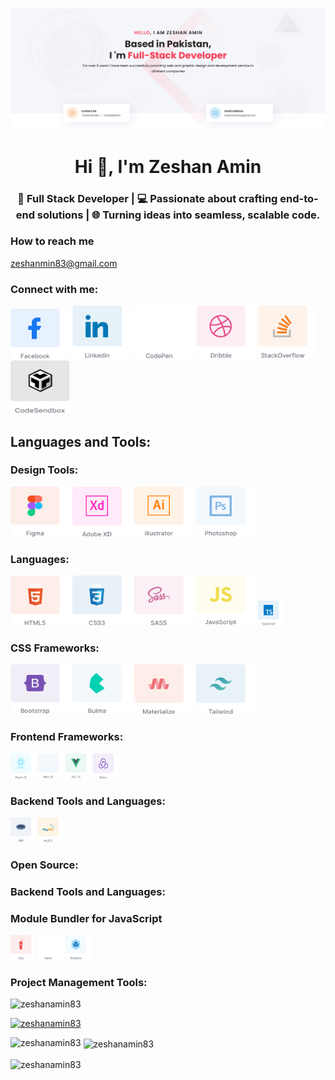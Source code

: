 ![logo](https://github.com/zeshanamin83/zeshanamin83/blob/main/zeshan_amin.jpg)
<h1 align="center">Hi 👋, I'm Zeshan Amin</h1>
<h3 align="center">🚀 Full Stack Developer | 💻 Passionate about crafting end-to-end solutions | 🌐 Turning ideas into seamless, scalable code.</h3>

<h3 align="left">How to reach me</h3>
<a href="mailto:zeshanamin83@gmail.com">zeshanmin83@gmail.com</a>

<h3 align="left">Connect with me:</h3>
<p align="left">
  <a href="https://fb.com/zeshan.amin.5" target"_blank"><img src="https://github.com/zeshanamin83/zeshanamin83/blob/main/zeshanamin-facebook.png" alt="Zeshan Amin Facebook Profile" width="95" height="80" /></a>
  <a href="https://linkedin.com/in/zeshan-amin-32176a1a7" target"_blank"><img src="https://github.com/zeshanamin83/zeshanamin83/blob/main/zeshanamin-linkedin.png" alt="Zeshan Amin Linkedin Profile" width="95" height="85" /></a>
    <a href="https://codepen.io/zeshanamin83" target"_blank"><img src="https://github.com/zeshanamin83/zeshanamin83/blob/main/zeshanamin-codepen.png" alt="Zeshan Amin CodePen Profile" width="95" height="85" /></a>
  <a href="https://dribbble.com/zeshanamin83" target"_blank"><img src="https://github.com/zeshanamin83/zeshanamin83/blob/main/zeshanamin-dribble.png" alt="Zeshan Amin Dribble Profile" width="95" height="85" /></a>
  <a href="https://stackoverflow.com/users/13420317/zeshan-amin" target"_blank"><img src="https://github.com/zeshanamin83/zeshanamin83/blob/main/zeshanamin-stackoverflow.png" alt="Zeshan Amin StackOverflow Profile" width="95" height="85" /></a>
  <a href="https://codesandbox.com/zeshanamin83" target"_blank"><img src="https://github.com/zeshanamin83/zeshanamin83/blob/main/zeshanamin-code-sendbox.png" alt="Zeshan Amin CodeSendbox Profile" width="95" height="85" /></a>
</p>

<h2 align="left">Languages and Tools:</h2>
<h3 align="left">Design Tools:</h3>
<a href="https://www.figma.com/" target"_blank"><img src="https://github.com/zeshanamin83/zeshanamin83/blob/main/zeshanamin-figma.png" alt="Zeshan Amin Figma" width="95" height="80" /></a>
<a href="https://www.adobe.com/products/xd.html" target"_blank"><img src="https://github.com/zeshanamin83/zeshanamin83/blob/main/zeshanamin-adobe-xd.png" alt="Zeshan Amin Adobe XD" width="95" height="80" /></a>
<a href="https://www.adobe.com/products/illustrator.html" target"_blank"><img src="https://github.com/zeshanamin83/zeshanamin83/blob/main/zeshanamin-adobe-illustrator.png" alt="Zeshan Amin Adobe Illustrator" width="95" height="80" /></a>
<a href="https://www.photoshop.com/en" target"_blank"><img src="https://github.com/zeshanamin83/zeshanamin83/blob/main/zeshanamin-adobe-photoshop.png" alt="Zeshan Amin Adobe Photoshop" width="95" height="80" /></a>

<h3 align="left">Languages:</h3>
<a href="https://www.w3.org/html/" target"_blank"><img src="https://github.com/zeshanamin83/zeshanamin83/blob/main/zeshanamin-html5.png" alt="Zeshan Amin HTML 5" width="95" height="80" /></a>
<a href="https://developer.mozilla.org/en-US/docs/Web/css" target"_blank"><img src="https://github.com/zeshanamin83/zeshanamin83/blob/main/zeshanamin-css3.png" alt="Zeshan Amin CSS3" width="95" height="80" /></a>
<a href="https://sass-lang.com" target"_blank"><img src="https://github.com/zeshanamin83/zeshanamin83/blob/main/zeshanamin-sass.png" alt="Zeshan Amin SASS" width="95" height="80" /></a>
<a href="https://developer.mozilla.org/en-US/docs/Web/JavaScript" target"_blank"><img src="https://github.com/zeshanamin83/zeshanamin83/blob/main/zeshanamin-js.png" alt="Zeshan Amin JavaScript" width="95" height="80" /></a>
<a href="https://www.typescriptlang.org/" target="_blank" rel="noreferrer"><img src="https://github.com/zeshanamin83/zeshanamin83/blob/main/zeshanamin-ts.png" alt="typescript" width="40" height="40" /></a>

<h3 align="left">CSS Frameworks:</h3>
<a href="https://getbootstrap.com/" target"_blank"><img src="https://github.com/zeshanamin83/zeshanamin83/blob/main/zeshanamin-bootstrap.png" alt="Zeshan Amin Bootstrap" width="95" height="80" /></a>
<a href="https://bulma.io/" target"_blank"><img src="https://github.com/zeshanamin83/zeshanamin83/blob/main/zeshanamin-bulma.png" alt="Zeshan Amin Bulma" width="95" height="80" /></a>
<a href="https://materializecss.com/" target"_blank"><img src="https://github.com/zeshanamin83/zeshanamin83/blob/main/zeshanamin-materialize.png" alt="Zeshan Amin Materialize" width="95" height="80" /></a>
<a href="https://tailwindcss.com/" target"_blank"><img src="https://github.com/zeshanamin83/zeshanamin83/blob/main/zeshanamin-tailwind.png" alt="Zeshan Amin Tailwind" width="95" height="80" /></a>

<h3 align="left">Frontend Frameworks:</h3>
<a href="https://reactjs.org/" target="_blank" rel="noreferrer"><img src="https://github.com/zeshanamin83/zeshanamin83/blob/main/zeshanamin-react.png" alt="zeshanamin-react" width="40" height="40" /></a>
<a href="https://nextjs.org/" target="_blank" rel="noreferrer"><img src="https://github.com/zeshanamin83/zeshanamin83/blob/main/zeshanamin-next.png" alt="zeshanamin-nextjs" width="40" height="40" /></a>
<a href="https://vuejs.org/" target="_blank" rel="noreferrer"><img src="https://github.com/zeshanamin83/zeshanamin83/blob/main/zeshanamin-vue.png" alt="zeshanamin-vuejs" width="40" height="40" /></a>
<a href="https://redux.js.org" target="_blank" rel="noreferrer"><img src="https://github.com/zeshanamin83/zeshanamin83/blob/main/zeshanamin-redux.png" alt="zeshanamin-redux" width="40" height="40" /></a>

<h3 align="left">Backend Tools and Languages:</h3>
<a href="https://www.php.net" target="_blank" rel="noreferrer"><img src="https://github.com/zeshanamin83/zeshanamin83/blob/main/zeshanamin-gulp.png" alt="php" width="40" height="40" /></a>
<a href="https://www.mysql.com/" target="_blank" rel="noreferrer"><img src="https://github.com/zeshanamin83/zeshanamin83/blob/main/zeshanamin-webpack.png" alt="mysql" width="40" height="40" /></a>

<h3 align="left">Open Source:</h3>

<h3 align="left">Backend Tools and Languages:</h3>


<h3 align="left">Module Bundler for JavaScript </h3>
<a href="https://gulpjs.com" target="_blank" rel="noreferrer"><img src="https://github.com/zeshanamin83/zeshanamin83/blob/main/zeshanamin-gulp-1.png" alt="gulp" width="40" height="40" /></a>
<a href="https://babeljs.io/" target="_blank" rel="noreferrer"><img src="https://github.com/zeshanamin83/zeshanamin83/blob/main/zeshanamin-babel.png" alt="babel" width="40" height="40" /></a>
<a href="https://webpack.js.org" target="_blank" rel="noreferrer"><img src="https://github.com/zeshanamin83/zeshanamin83/blob/main/zeshanamin-webpack-1.png" alt="webpack" width="40" height="40" /></a>

<h3 align="left">Project Management Tools:</h3>

<p align="left"><img src="https://komarev.com/ghpvc/?username=zeshanamin83&label=Profile%20views&color=0e75b6&style=flat" alt="zeshanamin83" /></p>
<p align="left"> <a href="https://github.com/ryo-ma/github-profile-trophy"><img src="https://github-profile-trophy.vercel.app/?username=zeshanamin83" alt="zeshanamin83" /></a> </p>

<p><img align="left" src="https://github-readme-stats.vercel.app/api/top-langs?username=zeshanamin83&show_icons=true&locale=en&layout=compact" alt="zeshanamin83" /></p>

<p>&nbsp;<img align="center" src="https://github-readme-stats.vercel.app/api?username=zeshanamin83&show_icons=true&locale=en" alt="zeshanamin83" /></p>

<p><img align="center" src="https://github-readme-streak-stats.herokuapp.com/?user=zeshanamin83&" alt="zeshanamin83" /></p>
